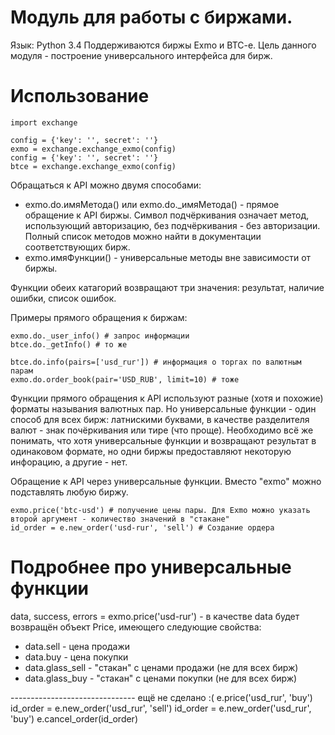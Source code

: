 # Модуль для работы с биржами.

Язык: Python 3.4
Поддерживаются биржы Exmo и BTC-e. Цель данного модуля - построение универсального интерфейса для бирж.

# Использование

```
import exchange

config = {'key': '', secret': ''}
exmo = exchange.exchange_exmo(config)
config = {'key': '', secret': ''}
btce = exchange.exchange_exmo(config)
```

Обращаться к API можно двумя способами:
- exmo.do.имяМетода() или exmo.do._имяМетода() - прямое обращение к API биржы. Символ подчёркивания означает метод, использующий авторизацию, без подчёркивания - без авторизации. Полный список методов можно найти в документации соответствующих бирж.
- exmo.имяФункции() - универсальные методы вне зависимости от биржы.

Функции обеих катагорий возвращают три значения: результат, наличие ошибки, список ошибок.

Примеры прямого обращения к биржам:
```
exmo.do._user_info() # запрос информации 
btce.do._getInfo() # то же

btce.do.info(pairs=['usd_rur']) # информация о торгах по валютным парам
exmo.do.order_book(pair='USD_RUB', limit=10) # тоже
```

Функции прямого обращения к API используют разные (хотя и похожие) форматы называния валютных пар. Но универсальные функции - один способ для всех бирж: латнискими буквами, в качестве разделителя валют - знак почёркивания или тире (что проще). Необходимо всё же понимать, что хотя универсальные функции и возвращают результат в одинаковом формате, но одни биржы предоставляют некоторую инфорацию, а другие - нет.

Обращение к API через универсальные функции. Вместо "exmo" можно подставлять любую биржу.

```
exmo.price('btc-usd') # получение цены пары. Для Exmo можно указать второй аргумент - количество значений в "стакане"
id_order = e.new_order('usd-rur', 'sell') # Создание ордера
```

# Подробнее про универсальные функции

data, success, errors = exmo.price('usd-rur') - в качестве data будет возвращён объект Price, имеющего следующие свойства:
- data.sell - цена продажи
- data.buy - цена покупки
- data.glass_sell - "стакан" с ценами продажи (не для всех бирж)
- data.glass_buy - "стакан" с ценами покупки (не для всех бирж)









------------------------------- ещё не сделано :(
e.price('usd_rur', 'buy')
id_order = e.new_order('usd_rur', 'sell')
id_order = e.new_order('usd_rur', 'buy')
e.cancel_order(id_order)